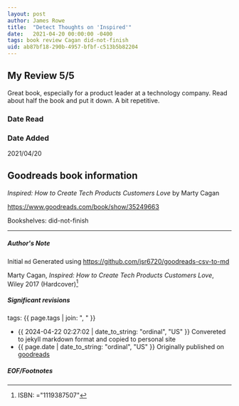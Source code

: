 ```yaml
---
layout: post
author: James Rowe
title:  "Detect Thoughts on 'Inspired'"
date:   2021-04-20 00:00:00 -0400
tags: book review Cagan did-not-finish
uid: ab87bf18-290b-4957-bfbf-c513b5b82204
---
```


<!-- highly dependent on how you personally use jekyll templates, and how you want this to show up -->
<!-- escape any jekyll keys with double brackets -->

## My Review 5/5

Great book, especially for a product leader at a technology company. Read about half the book and put it down. A bit repetitive.

### Date Read


### Date Added
2021/04/20

## Goodreads book information

*Inspired: How to Create Tech Products Customers Love* by Marty Cagan

https://www.goodreads.com/book/show/35249663

Bookshelves: did-not-finish

---

##### Author's Note

Initial `md` Generated using https://github.com/jsr6720/goodreads-csv-to-md

Marty Cagan, *Inspired: How to Create Tech Products Customers Love*,  Wiley 2017 (Hardcover)[^1]

##### Significant revisions

tags: {{ page.tags | join: ", " }} <!-- todo move this somewhere -->

- {{ 2024-04-22 02:27:02 | date_to_string: "ordinal", "US" }} Convereted to jekyll markdown format and copied to personal site
- {{ page.date | date_to_string: "ordinal", "US" }} Originally published on [goodreads](https://www.goodreads.com)

##### EOF/Footnotes

[^1]: ISBN: ="1119387507"
